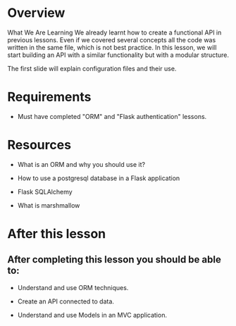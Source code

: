# Overview
What We Are Learning
We already learnt how to create a functional API in previous lessons. Even if we covered several concepts all the code was written in the same file, which is not best practice. In this lesson, we will start building an API with a similar functionality but with a modular structure.

The first slide will explain configuration files and their use.

# Requirements
- Must have completed "ORM" and "Flask authentication" lessons.

# Resources
- What is an ORM and why you should use it?

- How to use a postgresql database in a Flask application

- Flask SQLAlchemy

- What is marshmallow

# After this lesson
## After completing this lesson you should be able to:

- Understand and use ORM techniques.

- Create an API connected to data.

- Understand and use Models in an MVC application.
